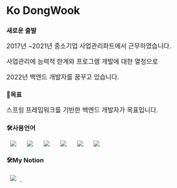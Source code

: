 <h1> Ko DongWook</h1>
<h3>새로운 출발</h3>
<p class="fontStyle">2017년 ~2021년 중소기업 사업관리파트에서 근무하였습니다.</p>
<p class="fontStyle">사업관리에 능력적 한계와 프로그램 개발에 대한 열정으로 </p>
<p class="fontStyle" >2022년 백엔드 개발자를 꿈꾸고 있습니다. </p>

<h3>🤗목표</h3>
<p class="fontStyle" >스프링 프레임워크를 기반한 백엔드 개발자가 목표입니다.</p>
<h3>🛠사용언어</h3>
<div>
    <img src="https://img.shields.io/badge/Java-007396?style=flat&logo=Java&logoColor=white" style="height:auto;margin-left:10px;margin-right:10px;">&nbsp;
    <img src="https://img.shields.io/badge/HTML5-E34F26?style=flat&logo=HTML5&logoColor=white" style="height:auto;margin-left:10px;margin-right:10px;">&nbsp;
    <img src="https://img.shields.io/badge/SpringFramework-6DB33F?style=flat&logo=Spring&logoColor=white" style="height:auto;margin-left:10px;margin-right:10px;">&nbsp;
    <img src="https://img.shields.io/badge/CSS3-1572B6?style=flat&logo=CSS3&logoColor=white" style="height:auto;margin-left:10px;margin-right:10px;">&nbsp;
    <img src="https://img.shields.io/badge/MySQL-4479A1?style=flat&logo=MySQL&logoColor=white" style="height:auto;margin-left:10px;margin-right:10px;">&nbsp;
    <img src="https://img.shields.io/badge/JavaScript-F7DF1E?style=flat&logo=JavaScript&logoColor=white" style="height:auto;margin-left:10px;margin-right:10px;">&nbsp;
</div>
<h3>🛠My Notion<h3>
<div>
    <a href="https://www.notion.so/Ko-Dong-Wook-fd2dfd0db84f40cfbaed0c9f6f421592">
        <img src="https://img.shields.io/badge/Notion-000000?style=flat&logo=Notion&logoColor=white" style="height:auto;margin-left:10px;margin-right:10px;">&nbsp;
    </a>
<div>
<style>
    .fontStyle{
        font-size: larger;
    }

</style>
